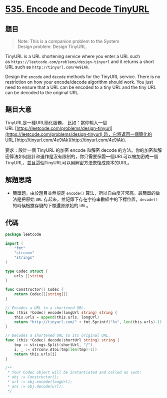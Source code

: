 # [535. Encode and Decode TinyURL](https://leetcode.com/problems/encode-and-decode-tinyurl/)


## 題目

> Note: This is a companion problem to the System Design problem: Design TinyURL.

TinyURL is a URL shortening service where you enter a URL such as `https://leetcode.com/problems/design-tinyurl` and it returns a short URL such as `http://tinyurl.com/4e9iAk`.

Design the `encode` and `decode` methods for the TinyURL service. There is no restriction on how your encode/decode algorithm should work. You just need to ensure that a URL can be encoded to a tiny URL and the tiny URL can be decoded to the original URL.

## 題目大意

TinyURL是一種URL簡化服務， 比如：當你輸入一個URL [https://leetcode.com/problems/design-tinyurl](https://leetcode.com/problems/design-tinyurl) 時，它將返回一個簡化的URL [http://tinyurl.com/4e9iAk](http://tinyurl.com/4e9iAk).

要求：設計一個 TinyURL 的加密 encode 和解密 decode 的方法。你的加密和解密算法如何設計和運作是沒有限制的，你只需要保證一個URL可以被加密成一個TinyURL，並且這個TinyURL可以用解密方法恢復成原本的URL。

## 解題思路

- 簡單題。由於題目並無規定 `encode()` 算法，所以自由度非常高。最簡單的做法是把原始 `URL` 存起來，並記錄下存在字符串數組中的下標位置。`decode()` 的時候根據存儲的下標還原原始的 `URL`。

## 代碼

```go
package leetcode

import (
	"fmt"
	"strconv"
	"strings"
)

type Codec struct {
	urls []string
}

func Constructor() Codec {
	return Codec{[]string{}}
}

// Encodes a URL to a shortened URL.
func (this *Codec) encode(longUrl string) string {
	this.urls = append(this.urls, longUrl)
	return "http://tinyurl.com/" + fmt.Sprintf("%v", len(this.urls)-1)
}

// Decodes a shortened URL to its original URL.
func (this *Codec) decode(shortUrl string) string {
	tmp := strings.Split(shortUrl, "/")
	i, _ := strconv.Atoi(tmp[len(tmp)-1])
	return this.urls[i]
}

/**
 * Your Codec object will be instantiated and called as such:
 * obj := Constructor();
 * url := obj.encode(longUrl);
 * ans := obj.decode(url);
 */
```